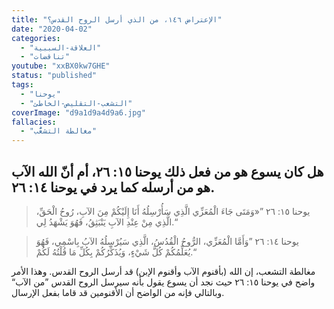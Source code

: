 ```yaml
---
title: "الإعتراض ١٤٦، من الذي أرسل الروح القدس؟"
date: "2020-04-02"
categories:
  - "العلاقة-السببية"
  - "تناقضات"
youtube: "xxBX0kw7GHE"
status: "published"
tags:
  - "يوحنا"
  - "التشعب-التقليص-الخاطئ"
coverImage: "d9a1d9a4d9a6.jpg"
fallacies:
  - "مغالطة التشعُّب"
---
```


## **هل كان يسوع هو من فعل ذلك يوحنا ١٥: ٢٦، أم أنّ الله الآب هو من أرسله كما يرد في يوحنا ١٤: ٢٦.**

> يوحنا ١٥: ٢٦ ”«وَمَتَى جَاءَ الْمُعَزِّي الَّذِي سَأُرْسِلُهُ أَنَا إِلَيْكُمْ مِنَ الآبِ، رُوحُ الْحَقِّ، الَّذِي مِنْ عِنْدِ الآبِ يَنْبَثِقُ، فَهُوَ يَشْهَدُ لِي.“

> يوحنا ١٤: ٢٦ ”وَأَمَّا الْمُعَزِّي، الرُّوحُ الْقُدُسُ، الَّذِي سَيُرْسِلُهُ الآبُ بِاسْمِي، فَهُوَ يُعَلِّمُكُمْ كُلَّ شَيْءٍ، وَيُذَكِّرُكُمْ بِكُلِّ مَا قُلْتُهُ لَكُمْ.“

مغالطة التشعب، إن الله (بأقنوم الآب وأقنوم الإبن) قد أرسل الروح القدس. وهذا الأمر واضح في يوحنا ١٥: ٢٦ حيث نجد أن يسوع يقول بأنه سيرسل الروح القدس ”من الآب“ وبالتالي فإنه من الواضح أن الأقنومين قد قاما بفعل الإرسال.
